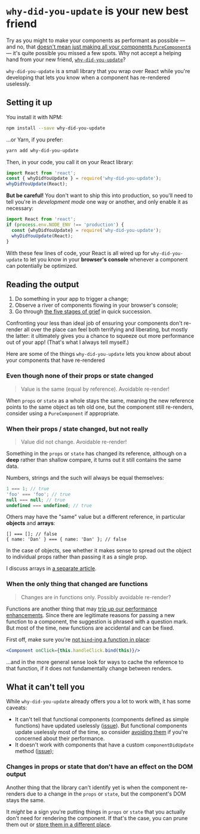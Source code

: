 # `why-did-you-update` is your new best friend

Try as you might to make your components as performant as possible — and no, that [doesn't mean just making all your components `PureComponent`s](./purecomponent-caveats.md) — it's quite possible you missed a few spots. Why not accept a helping hand from your new friend, [`why-did-you-update`](https://github.com/maicki/why-did-you-update)?

`why-did-you-update` is a small library that you wrap over React while you're developing that lets you know when a component has re-rendered uselessly. 

## Setting it up

You install it with NPM:

```sh
npm install --save why-did-you-update
```

...or Yarn, if you prefer:

```sh
yarn add why-did-you-update
```

Then, in your code, you call it on your React library:

```js
import React from 'react';
const { whyDidYouUpdate } = require('why-did-you-update');
whyDidYouUpdate(React);
```

__But be careful!__ You don't want to ship this into production, so you'll need to tell you're in _development mode_ one way or another, and only enable it as necessary:

```js
import React from 'react';
if (process.env.NODE_ENV !== 'production') {
  const {whyDidYouUpdate} = require('why-did-you-update');
  whyDidYouUpdate(React);
}
```

With these few lines of code, your React is all wired up for `why-did-you-update` to let you know in your __browser's console__ whenever a component can potentially be optimized.

## Reading the output

1. Do something in your app to trigger a change;
2. Observe a river of components flowing in your browser's console;
3. Go through [the five stages of grief](https://en.wikipedia.org/wiki/K%C3%BCbler-Ross_model#Stages_of_grief) in quick succession.

Confronting your less than ideal job of ensuring your components don't re-render all over the place can feel both terrifying and liberating, but mostly the latter: it ultimately gives you a chance to squeeze out more performance out of your app! (That's what I always tell myself.)

Here are some of the things `why-did-you-update` lets you know about about your components that have re-rendered

### Even though none of their props or state changed

> Value is the same (equal by reference). Avoidable re-render!

When `props` or `state` as a whole stays the same, meaning the new reference points to the same object as teh old one, but the component still re-renders, consider using a `PureComponent` if appropriate.

### When their props / state changed, but not really

> Value did not change. Avoidable re-render!

Something in the `props` or `state` has changed its reference, although on a __deep__ rather than shallow compare, it turns out it still contains the same data.

Numbers, strings and the such will always be equal themselves:

```js
1 === 1; // true
'foo' === 'foo'; // true
null === null; // true
undefined === undefined; // true
```

Others may have the "same" value but a different reference, in particular __objects__ and __arrays__:

```
[] === []; // false
{ name: 'Dan' } === { name: 'Dan' }; // false
```

In the case of objects, see whether it makes sense to spread out the object to individual props rather than passing it as a single prop.

I discuss arrays in [a separate article](./arrays-as-props.md).

### When the only thing that changed are functions

> Changes are in functions only. Possibly avoidable re-render?

Functions are another thing that may [trip up our performance enhancements](./purecomponent-caveats.md). Since there are legitimate reasons for passing a new function to a component, the suggestion is phrased with a question mark. But most of the time, new functions are accidental and can be fixed.

First off, make sure you're [not `bind`-ing a function in place](./property-pattern.md):

```jsx
<Component onClick={this.handleClick.bind(this)}/>
```

...and in the more general sense look for ways to cache the reference to that function, if it does not fundamentally change between renders.

## What it can't tell you

While `why-did-you-update` already offers you a lot to work with, it has some caveats:

* It can't tell that functional components (components defined as simple functions) have updated uselessly ([issue](https://github.com/maicki/why-did-you-update/issues/10)). But functional components update uselessly most of the time, so consider [avoiding them](./components.md) if you're concerned about their performance.
* It doesn't work with components that have a custom `componentDidUpdate` method ([issue](https://github.com/maicki/why-did-you-update/issues/17));

### Changes in props or state that don't have an effect on the DOM output

Another thing that the library can't identify yet is when the component re-renders due to a change in the `props` or `state`, but the component's DOM stays the same.

It _might_ be a sign you're putting things in `props` or `state` that you actually don't need for rendering the component. If that's the case, you can prune them out or [store them in a different place](./derived-data.md).